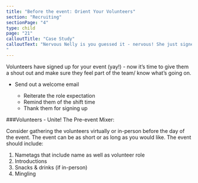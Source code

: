 ```yaml
---
title: "Before the event: Orient Your Volunteers"
section: "Recruiting"
sectionPage: "4"
type: child
page: "21"
calloutTitle: "Case Study"
calloutText: "Nervous Nelly is you guessed it - nervous! She just signed up to volunteer for an event at her curling club. This is the first time she has signed up to volunteer and she is not sure what to expect. Luckily Coordinator Cal sends her an email a few days after signing up reminding her of her roles and volunteer time. In addition Cal suggests she joins the volunteer mixer, scheduled the day before the event so she can meet other volunteers and get a better sense of what to expect. After reading the email Nelly breathes a sigh of relief. She let’s Cal know she will be at the event. She is excited to volunteer and make new friends! 
"
---
```


Volunteers have signed up for your event (yay!) - now it’s time to give them a shout out and make sure they feel part of the team/ know what’s going on.

- Send out a welcome email

  - Reiterate the role expectation
  - Remind them of the shift time
  - Thank them for signing up

###Volunteers - Unite! The Pre-event Mixer:

Consider gathering the volunteers virtually or in-person before the day of the event. The event can be as short or as long as you would like. The event should include:

1. Nametags that include name as well as volunteer role
2. Introductions
3. Snacks & drinks (if in-person)
4. Mingling
